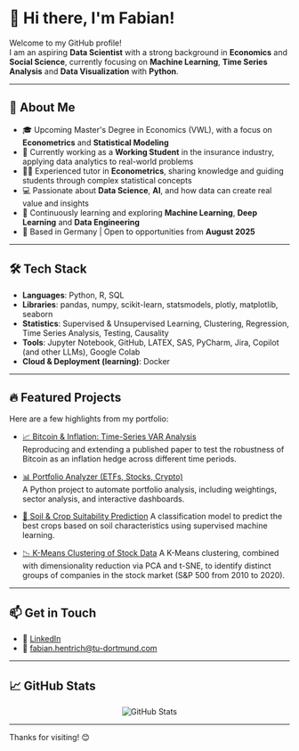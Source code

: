 # 👋 Hi there, I'm Fabian!

Welcome to my GitHub profile!  
I am an aspiring **Data Scientist** with a strong background in **Economics** and **Social Science**, currently focusing on **Machine Learning**, **Time Series Analysis** and **Data Visualization** with **Python**.

---

## 🚀 About Me
- 🎓 Upcoming Master's Degree in Economics (VWL), with a focus on **Econometrics** and **Statistical Modeling**  
- 💼 Currently working as a **Working Student** in the insurance industry, applying data analytics to real-world problems  
- 👨‍🏫 Experienced tutor in **Econometrics**, sharing knowledge and guiding students through complex statistical concepts  
- 💻 Passionate about **Data Science**, **AI**, and how data can create real value and insights  
- 🌱 Continuously learning and exploring **Machine Learning**, **Deep Learning** and **Data Engineering**  
- 📍 Based in Germany | Open to opportunities from **August 2025**

---

## 🛠️ Tech Stack
- **Languages**: Python, R, SQL  
- **Libraries**: pandas, numpy, scikit-learn, statsmodels, plotly, matplotlib, seaborn  
- **Statistics**: Supervised & Unsupervised Learning, Clustering, Regression, Time Series Analysis, Testing, Causality  
- **Tools**: Jupyter Notebook, GitHub, LATEX, SAS, PyCharm, Jira, Copilot (and other LLMs), Google Colab
- **Cloud & Deployment (learning)**: Docker

---

## 🔥 Featured Projects
Here are a few highlights from my portfolio:

- [📈 Bitcoin & Inflation: Time-Series VAR Analysis](https://github.com/FabianHentrich/TimeSeries_Analysis_BTC_Inflation)  
  Reproducing and extending a published paper to test the robustness of Bitcoin as an inflation hedge across different time periods.

- [📊 Portfolio Analyzer (ETFs, Stocks, Crypto)](https://github.com/FabianHentrich/ishares_etf_portfolio_analysis)  
  A Python project to automate portfolio analysis, including weightings, sector analysis, and interactive dashboards.

- [🌾 Soil & Crop Suitability Prediction](https://github.com/FabianHentrich/superviced_learing_crops) 
  A classification model to predict the best crops based on soil characteristics using supervised machine learning.

- [📉 K-Means Clustering of Stock Data](https://github.com/FabianHentrich/kmeans-stock-clustering)
  A K-Means clustering, combined with dimensionality reduction via PCA and t-SNE, to identify distinct groups of companies in the stock market (S&P 500 from 2010 to 2020).

---

## 📫 Get in Touch
- 💼 [LinkedIn](https://linkedin.com/in/fabian-hentrich-849228201)  
- 📧 fabian.hentrich@tu-dortmund.com  

---

## 📈 GitHub Stats

<p align="center">
  <img src="https://github-readme-stats.vercel.app/api?username=FabianHentrich&show_icons=true&theme=radical" alt="GitHub Stats" />
</p>

---

Thanks for visiting! 😊

